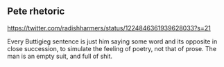 ## Pete rhetoric

https://twitter.com/radishharmers/status/1224846361939628033?s=21

Every Buttigieg sentence is just him saying some word and its opposite in close succession, to simulate the feeling of poetry, not that of prose. The man is an empty suit, and full of shit.